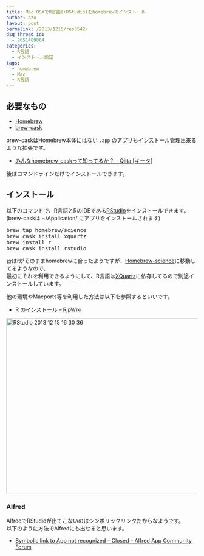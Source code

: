 ```yaml
---
title: Mac OSXでR言語(+RStudio)をhomebrewでインストール
author: azu
layout: post
permalink: /2013/1215/res3542/
dsq_thread_id:
  - 2051489064
categories:
  - R言語
  - インストール設定
tags:
  - homebrew
  - Mac
  - R言語
---
```

## 必要なもの

*   [Homebrew][1]
*   [brew-cask][2]

brew-caskはHomebrew本体にはない `.app` のアプリもインストール管理出来るような拡張です。

*   [みんなhomebrew-caskって知ってるか？ &#8211; Qiita [キータ]][3]

後はコマンドラインだけでインストールできます。

## インストール

以下のコマンドで、R言語とRのIDEである[RStudio][4]をインストールできます。  
(brew-caskは ~/Application/ にアプリをインストールされます)

<div class="highlight">
  <pre>brew tap homebrew/science
brew cask install xquartz
brew install r
brew cask install rstudio
</pre>
</div>

昔はrがそのままhomebrewに合ったようですが、[Homebrew-science][5]に移動してるようなので、  
最初にそれを利用できるようにして、R言語は[XQuartz][6]に依存してるので別途インストールしています。

他の環境やMacports等を利用した方法は以下を参照するといいです。

*   [R のインストール &#8211; RjpWiki][7]

<img src="http://efcl.info/wp-content/uploads/2013/12/RStudio-2013-12-15-16-30-36.jpg" alt="RStudio 2013 12 15 16 30 36" title="RStudio 2013-12-15 16-30-36.jpg" border="0" width="600" height="462" />

### Alfred

AlfredでRStudioが出てこないのはシンボリックリンクだからなようです。  
以下のように方法でAlfredにも出せると思います。

*   [Symbolic link to App not recognized &#8211; Closed &#8211; Alfred App Community Forum][8]

 [1]: http://brew.sh/ "Homebrew"
 [2]: https://github.com/phinze/homebrew-cask "brew-cask"
 [3]: http://qiita.com/ryurock/items/1432578d364985f6cb06 "みんなhomebrew-caskって知ってるか？ - Qiita [キータ]"
 [4]: http://www.rstudio.com/ "RStudio"
 [5]: https://github.com/Homebrew/homebrew-science " Homebrew-science"
 [6]: http://xquartz.macosforge.org/landing/ "XQuartz"
 [7]: http://www.okada.jp.org/RWiki/?R%20%A4%CE%A5%A4%A5%F3%A5%B9%A5%C8%A1%BC%A5%EB "R のインストール - RjpWiki"
 [8]: http://www.alfredforum.com/topic/2399-symbolic-link-to-app-not-recognized/ "Symbolic link to App not recognized - Closed - Alfred App Community Forum"